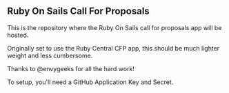 Ruby On Sails Call For Proposals
--------------------------------

This is the repository where the Ruby On Sails call for proposals app will be hosted.

Originally set to use the Ruby Central CFP app, this should be much lighter weight and less cumbersome.

Thanks to @envygeeks for all the hard work!

To setup, you'll need a GitHub Application Key and Secret.

